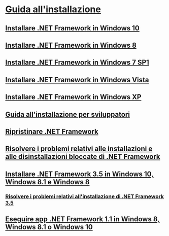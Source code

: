 # [Guida all'installazione](index.md)
## [Installare .NET Framework in Windows 10](on-windows-10.md)
## [Installare .NET Framework in Windows 8](on-windows-8.md)
## [Installare .NET Framework in Windows 7 SP1](on-windows-7.md)
## [Installare .NET Framework in Windows Vista](on-windows-vista.md)
## [Installare .NET Framework in Windows XP](on-windows-xp.md)
## [Guida all'installazione per sviluppatori](guide-for-developers.md)
## [Ripristinare .NET Framework](repair.md)
## [Risolvere i problemi relativi alle installazioni e alle disinstallazioni bloccate di .NET Framework](troubleshoot-blocked-installations-and-uninstallations.md)
## [Installare .NET Framework 3.5 in Windows 10, Windows 8.1 e Windows 8](dotnet-35-windows-10.md)
### [Risolvere i problemi relativi all'installazione di .NET Framework 3.5](net-framework-3-5-on-windows-8-plus.md)
## [Eseguire app .NET Framework 1.1 in Windows 8, Windows 8.1 o Windows 10](run-net-framework-1-1-apps.md)
